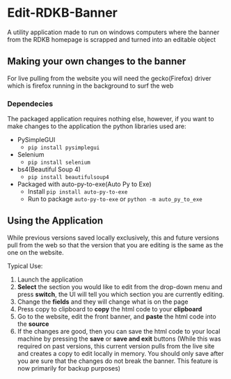 # Edit-RDKB-Banner
A utility application made to run on windows computers where the banner from the RDKB homepage is scrapped and turned into an editable object

## Making your own changes to the banner
For live pulling from the website you will need the gecko(Firefox) driver which is firefox running in the background to surf the web

### Dependecies
The packaged application requires nothing else, however, if you want to make changes to the application the python libraries used are:
- PySimpleGUI
  - `pip install pysimplegui`
- Selenium
  - `pip install selenium`
- bs4(Beautiful Soup 4)
  - `pip install beautifulsoup4`
- Packaged with auto-py-to-exe(Auto Py to Exe)
  - Install `pip install auto-py-to-exe`
  - Run to package `auto-py-to-exe` or `python -m auto_py_to_exe`

## Using the Application
While previous versions saved locally exclusively, this and future versions pull from the web so that the version that you are editing is the same as the one on the website.

Typical Use:
1. Launch the application
2. **Select** the section you would like to edit from the drop-down menu and press **switch**, the UI will tell you which section you are currently editing.
3. Change the **fields** and they will change what is on the page
4. Press copy to clipboard to **copy** the html code to your **clipboard**
5. Go to the website, edit the front banner, and **paste** the html code into the **source**
6. If the changes are good, then you can save the html code to your local machine by pressing the **save** or **save and exit** buttons
  (While this was required on past versions, this current version pulls from the live site and creates a copy to edit locally in memory. You should only save after you are sure that the changes do not break the banner. This feature is now primarily for backup purposes)

